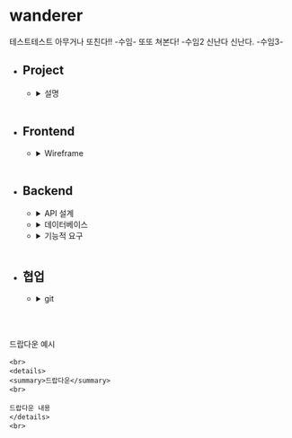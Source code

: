 # wanderer

테스트테스트
아무거나 또친다!! -수임-
또또 쳐본다! -수임2
신난다 신난다. -수임3-



* ## Project
    * <details>
      <summary>설명</summary>
      <br>

      간단한 여행지 좋아요 사이트입니다.   
      정해진 여행지 목록에서 좋아요를 누르고   
      다른 사람들은 얼마나 좋아하는지 알아볼 수 있습니다.   
      
      
      </details>
      <br>

* ## Frontend
    * <details>
      <summary>Wireframe</summary>
      <br>

      로그인 페이지   

      ![](img/login_template.png)

      회원가입 페이지   

      ![](img/register_template.png)

      업로드 페이지   

      ![](img/upload_template.png)

      메인 페이지   

      ![](img/main_template.png)
      </details>
      <br>
    


* ## Backend
    * <details>
      <summary>API 설계</summary>
        <br>

        * /login   
            * method = post
            * request = {email="", password=""}
            * response = {res=True, msg="로그인 되었습니다.", val=JWT}
            * 기능 = 비밀번호, 이메일 확인, 로그인

        * /logout
            * method = post
            * jwt를 연구하고 구현 or 프런트에서 해결
            * 기능 = 로그아웃

        * /signup
            * method = post
            * request = {email="", password="", nickname=""}

            * response = {res=True, msg="회원가입 되었습니다.", val=JWT}
            * 기능 = 이메일/닉네임 중복확인, 회원가입

        * /placelist
            * method = get
            * request = {jwt=JWT}
            * response = {res=True, msg="", val=[{imgsrc="url", likeCount=3, liked=True, placeName="한라산", location="서울시 영등포구 ..."},{...},{...}]}
            * 기능 = front에 모든 장소를 표기, array val로 받음

        * /upload
            * method = post
            * request = {imgsrc="", placeName = "", loaction = "", jwt = JWT}
            * response = {res=True, msg="", val=""}
            * 기능 = 장소를 업로드한다.

        * /like
            * method = post
            * request = {placeName="한라산", jwt=JWT}
            * response = {res=True, msg="좋아요가 완료되었습니다." val=""}
            * 기능 = place 데이터베이스에 해당 이메일이 존재한다면 like를 하고 존재하지 않는다면 unlike를 한다. 로그인된 아이디로 장소를 좋아요/좋아요 취소 한다.

    </details>

    * <details>
      <summary>데이터베이스</summary>
        <br>

        * wanderer 
          * user
            * email = str
            * nickname = str
            * password = str
          * place
            * placeName = str
            * imageURL = str
            * location = str
            * likedUser = arr[email = str]

    </details>

    * <details>
      <summary>기능적 요구</summary>
      <br>

      * 여행지 데이터 직접 입력 or scraping   

      * Jinja2에 대한 연구    

        jinja2는 flask에서 html에 변수를 보내주어 사용할 수 있는 plugin입니다.   
        <br>

        파이선 서버에서 변수 보내주기 
        ```python
        return render_template("index.html", var = giveVar)
        ```
        <br>

        html 변수표시는 `{var}` 코드는 `{{code}}`로 한다.   
        <br>

        html if 문
        ```html
        {% if template_variable == "Hello" %}
        <p>{{ template_variable }}, World!</p> 
        {% endif %}
        ```
        <br>

        html if, else if, else 문
        ```html
        {% if template_variable < 20 %}
        <p>{{ template_variable }}은 20보다 작다.</p> 
        {% elif template_variable > 20 %}
        <p>{{ template_variable }}은 20보다 크다.</p> 
        {% else %}
        <p>{{ template_variable }}은 20이다.</p> 
        {% endif %}
        ```
        <br>

        html for 문
        ```
        {% for row in rows %}
        {% set gu_name = row.MSRSTE_NM %}
        {% set gu_mise = row.IDEX_MVL %}
        <li>{{ gu_name }}: {{ gu_mise }}</li>
        {% endfor %}
        ```
        <br>

        dictionary for 문
        ```
        <ul>
        {% for key, value in template_dict.items() %}
        <li>{{ key }} : {{ value }}</li>
        {% endfor%}
        </ul>
        ```
        <br>



      * [JWT에 대한 연구](https://www.youtube.com/watch?v=e-_tsR0hVLQ&t=130s)   

      * [responsive grid에 대한 연구](https://codepen.io/astrotim/pen/WQwqbW)

      </details>
      <br>

 
* ## 협업
    * <details>
      <summary>git</summary>
      <br>

      올리는 방법!   
      ```
      git add .   
      git commit -a -m "수정하신 코드에 대한 내용을 적어주세요"   
      git push origin main
      ```
      
      올리려고 했는데 에러가 나면!   
      ```
      git pull origin main
      ```
      
      중간에 병합 (에디터를 직접 확인하시고)
      ```
      <<<<<<<< HEAD
      
      ===============
      
      >>>>>>>>>> dg9nfiod92huf93js
      ```
      코드가 오류가 나지 않게 병합해주세요!   
      위 특수문자를 모두 삭제하고 코드를 정리하면 됩니다.   

      </details>


<br>
<br>

드랍다운 예시
```
<br>
<details>
<summary>드랍다운</summary>
<br>

드랍다운 내용
</details>
<br>
```